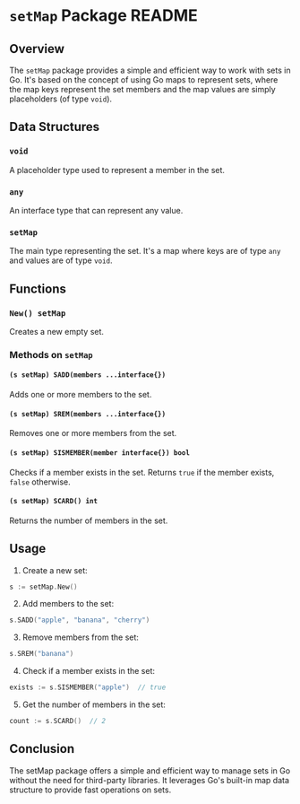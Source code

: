 # `setMap` Package README

## Overview

The `setMap` package provides a simple and efficient way to work with sets in Go. It's based on the concept of using Go maps to represent sets, where the map keys represent the set members and the map values are simply placeholders (of type `void`).

## Data Structures

### `void`
A placeholder type used to represent a member in the set.

### `any`
An interface type that can represent any value.

### `setMap`
The main type representing the set. It's a map where keys are of type `any` and values are of type `void`.

## Functions

### `New() setMap`
Creates a new empty set.

### Methods on `setMap`

#### `(s setMap) SADD(members ...interface{})`
Adds one or more members to the set.

#### `(s setMap) SREM(members ...interface{})`
Removes one or more members from the set.

#### `(s setMap) SISMEMBER(member interface{}) bool`
Checks if a member exists in the set. Returns `true` if the member exists, `false` otherwise.

#### `(s setMap) SCARD() int`
Returns the number of members in the set.

## Usage

1. Create a new set:

```go
s := setMap.New()
```

2. Add members to the set:

```go
s.SADD("apple", "banana", "cherry")
```

3. Remove members from the set:

```go
s.SREM("banana")
```

4. Check if a member exists in the set:

```go
exists := s.SISMEMBER("apple")  // true
```

5. Get the number of members in the set:

```go
count := s.SCARD()  // 2
```

## Conclusion

The setMap package offers a simple and efficient way to manage sets in Go without the need for third-party libraries. It leverages Go's built-in map data structure to provide fast operations on sets.
